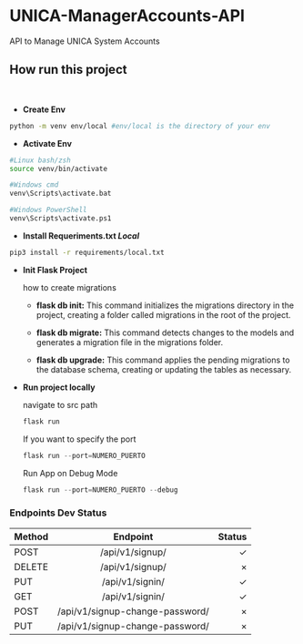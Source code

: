 # UNICA-ManagerAccounts-API
API to Manage UNICA System Accounts

## How run this project 
<br>

- **Create Env**
```bash
python -m venv env/local #env/local is the directory of your env
```

- **Activate Env**
```bash
#Linux bash/zsh
source venv/bin/activate

#Windows cmd
venv\Scripts\activate.bat

#Windows PowerShell
venv\Scripts\activate.ps1
```

- **Install Requeriments.txt *Local***

```bash
pip3 install -r requirements/local.txt
```

- **Init Flask Project**

    how to create migrations

    * **flask db init:** This command initializes the migrations directory in the project, creating a folder called migrations in the root of the project.

    * **flask db migrate:** This command detects changes to the models and generates a migration file in the migrations folder.

    * **flask db upgrade:** This command applies the pending migrations to the database schema, creating or updating the tables as necessary.

- **Run project locally**

    navigate to src path

    ```python
    flask run
    ```

    If you want to specify the port

    ```python
    flask run --port=NUMERO_PUERTO
    ```

    Run App on Debug Mode

    ```python
    flask run --port=NUMERO_PUERTO --debug
    ```

### **Endpoints Dev Status**
| Method |             Endpoint            | Status |
| ------ |:-------------------------------:| ------:|
| POST   |         /api/v1/signup/         |      ✓ |
| DELETE |         /api/v1/signup/         |      × |
| PUT    |         /api/v1/signin/         |      ✓ |
| GET    |         /api/v1/signin/         |      ✓ |
| POST   | /api/v1/signup-change-password/ |      × |
| PUT    | /api/v1/signup-change-password/ |      × |
